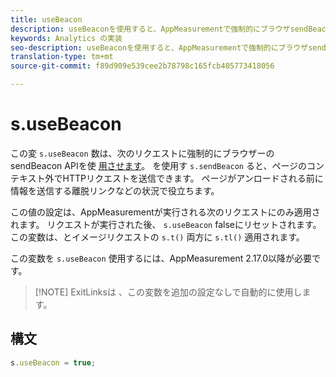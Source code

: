 ```yaml
---
title: useBeacon
description: useBeaconを使用すると、AppMeasurementで強制的にブラウザsendBeacon APIを使用できます
keywords: Analytics の実装
seo-description: useBeaconを使用すると、AppMeasurementで強制的にブラウザsendBeacon APIを使用できます
translation-type: tm+mt
source-git-commit: f89d909e539cee2b78798c165fcb405773418056

---
```



# s.useBeacon

この変 `s.useBeacon` 数は、次のリクエストに強制的にブラウザーのsendBeacon APIを使 [用させます](https://developer.mozilla.org/en-US/docs/Web/API/Navigator/sendBeacon)。 を使用す `s.sendBeacon` ると、ページのコンテキスト外でHTTPリクエストを送信できます。 ページがアンロードされる前に情報を送信する離脱リンクなどの状況で役立ちます。

この値の設定は、AppMeasurementが実行される次のリクエストにのみ適用されます。 リクエストが実行された後、 `s.useBeacon` falseにリセットされます。 この変数は、とイメージリクエストの `s.t()` 両方に `s.tl()` 適用されます。

この変数を `s.useBeacon` 使用するには、AppMeasurement 2.17.0以降が必要です。

> [!NOTE] ExitLinksは [](s-linktrackvars.md) 、この変数を追加の設定なしで自動的に使用します。

## 構文

```js
s.useBeacon = true;
```
